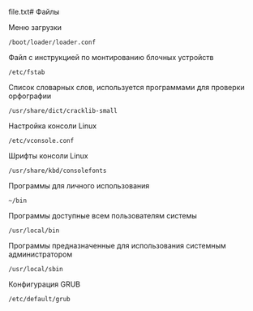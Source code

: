 file.txt# Файлы

Меню загрузки

`/boot/loader/loader.conf`

Файл с инструкцией по монтированию блочных устройств

`/etc/fstab`

Список словарных слов, используется программами для проверки орфографии

`/usr/share/dict/cracklib-small`

Настройка консоли Linux

`/etc/vconsole.conf`

Шрифты консоли Linux

`/usr/share/kbd/consolefonts`

Программы для личного использования

`~/bin`

Программы доступные всем пользователям системы

`/usr/local/bin`

Программы предназначенные для использования системным администратором

`/usr/local/sbin`

Конфигурация GRUB

`/etc/default/grub`
